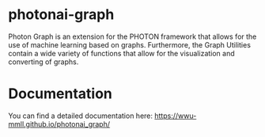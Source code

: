 # photonai-graph
Photon Graph is an extension for the PHOTON framework that allows for the use of machine learning based on graphs. Furthermore, the Graph Utilities contain a wide variety of functions that allow for the visualization and converting of graphs.

# Documentation
You can find a detailed documentation here: https://wwu-mmll.github.io/photonai_graph/
